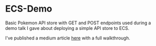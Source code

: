 # ECS-Demo
Basic Pokemon API store with GET and POST endpoints used during a demo talk I gave about deploying a simple API store to ECS.

I've published a medium article [here](https://medium.com/@shanpandya/deploying-a-simple-pokemon-api-in-aws-ecs-166a488d584a) with a full walkthrough.
